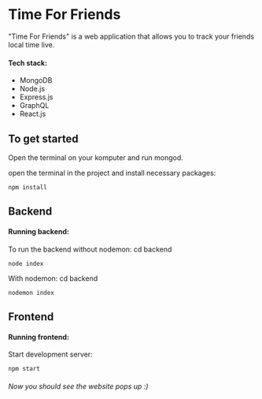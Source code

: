 # Time For Friends

"Time For Friends" is a web application that allows you to track your friends local time live.

#### Tech stack:  
- MongoDB 
- Node.js
- Express.js 
- GraphQL 
- React.js


## To get started 
Open the terminal on your komputer and run mongod.

open the terminal in the project and install necessary packages:
```
npm install
```


## Backend

#### Running backend:
To run the backend without nodemon:
cd backend
```
node index
```

With nodemon:
cd backend
```
nodemon index
```

## Frontend

#### Running frontend:

Start development server:  
```
npm start
```


###### Now you should see the website pops up :)
